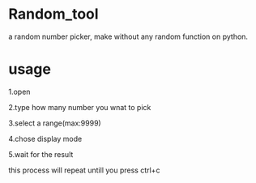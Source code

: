 # Random_tool
a random number picker, make without any random function on python.

# usage
1.open

2.type how many number you wnat to pick 

3.select a range(max:9999)

4.chose display mode

5.wait for the result

this process will repeat untill you press ctrl+c
